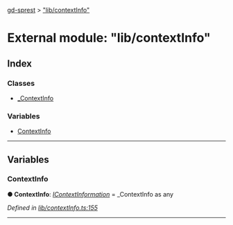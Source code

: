 [gd-sprest](../README.md) > ["lib/contextInfo"](../modules/_lib_contextinfo_.md)



# External module: "lib/contextInfo"

## Index

### Classes

* [_ContextInfo](../classes/_lib_contextinfo_._contextinfo.md)


### Variables

* [ContextInfo](_lib_contextinfo_.md#contextinfo)



---
## Variables
<a id="contextinfo"></a>

###  ContextInfo

**●  ContextInfo**:  *[IContextInformation](../interfaces/_definitions_lib_contextinfo_.icontextinformation.md)*  =  _ContextInfo as any

*Defined in [lib/contextInfo.ts:155](https://github.com/gunjandatta/sprest/blob/3de79f1/src/lib/contextInfo.ts#L155)*





___


